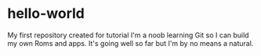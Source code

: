 # hello-world
My first repository created for tutorial
I'm a noob learning Git so I can build my own Roms and apps. It's going well so far but I'm by no means a natural.
